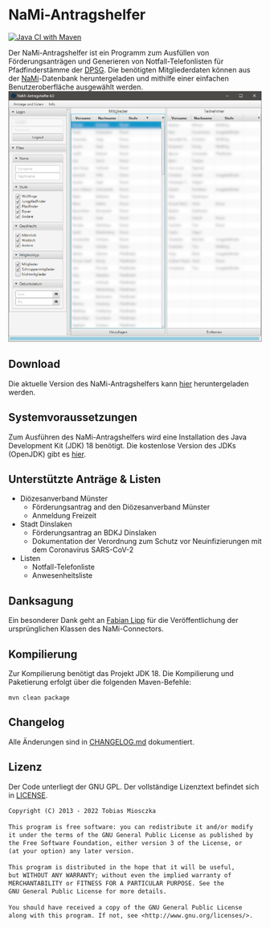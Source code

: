 NaMi-Antragshelfer
======================================================================
[![Java CI with Maven](https://github.com/tobiasmiosczka/nami-antragshelfer/actions/workflows/maven.yml/badge.svg)](https://github.com/tobiasmiosczka/nami-antragshelfer/actions/workflows/maven.yml)

Der NaMi-Antragshelfer ist ein Programm zum Ausfüllen von Förderungsanträgen und Generieren von Notfall-Telefonlisten für Pfadfinderstämme der [DPSG][1]. Die benötigten Mitgliederdaten können aus der [NaMi][2]-Datenbank heruntergeladen und mithilfe einer einfachen Benutzeroberfläche ausgewählt werden. 
![Benutzeroberfläche der Version 4.0](https://raw.githubusercontent.com/TobiasMiosczka/NaMi/master/pictures/preview.PNG "Benutzeroberfläche der Version 4.0")

Download
----------------------------------------------------------------------
Die aktuelle Version des NaMi-Antragshelfers kann [hier][3] heruntergeladen werden.

Systemvoraussetzungen
----------------------------------------------------------------------
Zum Ausführen des NaMi-Antragshelfers wird eine Installation des Java Development Kit (JDK) 18 benötigt.
Die kostenlose Version des JDKs (OpenJDK) gibt es [hier][4].

Unterstützte Anträge & Listen
----------------------------------------------------------------------
* Diözesanverband Münster
  * Förderungsantrag and den Diözesanverband Münster
  * Anmeldung Freizeit
* Stadt Dinslaken
  * Förderungsantrag an BDKJ Dinslaken
  * Dokumentation der Verordnung zum Schutz vor Neuinfizierungen mit dem Coronavirus SARS-CoV-2
* Listen
  * Notfall-Telefonliste
  * Anwesenheitsliste
  
Danksagung
----------------------------------------------------------------------
Ein besonderer Dank geht an [Fabian Lipp][5] für die Veröffentlichung der ursprünglichen Klassen des NaMi-Connectors.

Kompilierung
----------------------------------------------------------------------
Zur Kompilierung benötigt das Projekt JDK 18.
Die Kompilierung und Paketierung erfolgt über die folgenden Maven-Befehle:
```
mvn clean package
```

Changelog
----------------------------------------------------------------------
Alle Änderungen sind in [CHANGELOG.md][6] dokumentiert.


Lizenz
----------------------------------------------------------------------
Der Code unterliegt der GNU GPL. Der vollständige Lizenztext befindet sich in [LICENSE][7].


```
Copyright (C) 2013 - 2022 Tobias Miosczka

This program is free software: you can redistribute it and/or modify
it under the terms of the GNU General Public License as published by
the Free Software Foundation, either version 3 of the License, or
(at your option) any later version.

This program is distributed in the hope that it will be useful,
but WITHOUT ANY WARRANTY; without even the implied warranty of
MERCHANTABILITY or FITNESS FOR A PARTICULAR PURPOSE. See the
GNU General Public License for more details.

You should have received a copy of the GNU General Public License
along with this program. If not, see <http://www.gnu.org/licenses/>.
```
[1]: https://dpsg.de/
[2]: https://nami.dpsg.de/
[3]: https://github.com/tobiasmiosczka/nami-antragshelfer/releases/latest
[4]: https://adoptium.net/de/temurin/releases/?version=18
[5]: https://github.com/fabianlipp
[6]: https://github.com/TobiasMiosczka/NaMiAntragshelfer/blob/master/CHANGELOG.md
[7]: https://github.com/TobiasMiosczka/NaMiAntragshelfer/blob/master/LICENSE
